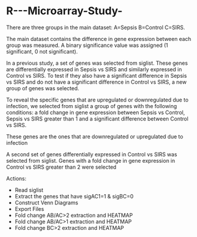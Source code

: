# R---Microarray-Study-

There are three groups in the main dataset: A=Sepsis B=Control C=SIRS. 

The main dataset contains the difference in gene expression between each group was measured. A binary significance value was assigned (1 significant, 0 not significant). 

In a previous study, a set of genes was selected from siglist. These genes are differentially expressed in Sepsis vs SIRS and similarly expressed in Control vs SIRS. To test if they also have a significant difference in Sepsis vs SIRS and do not have a significant difference in Control vs SIRS, a new group of genes was selected. 

To reveal the specific genes that are upregulated or downregulated due to infection, we selected from siglist a group of genes with the following conditions: a fold change in gene expression between Sepsis vs Control, Sepsis vs SIRS greater than 1 and a significant difference between Control vs SIRS. 

These genes are the ones that are downregulated or upregulated due to infection

A second set of genes differentially expressed in Control vs SIRS was selected from siglist. Genes with a fold change in gene expression in Control vs SIRS greater than 2 were selected


Actions:
* Read siglist
* Extract the genes that have sigAC1=1 & sigBC=0
* Construct Venn Diagrams
* Export Files
* Fold change AB/AC>2 extraction and HEATMAP
* Fold change AB/AC>1 extraction and HEATMAP
* Fold change BC>2 extraction and HEATMAP 
